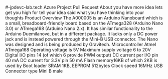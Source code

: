 #-jpdevc-lab.tech
Azure Project Pull Request 
About you have more idea
lets get you high
for tell your idea said 
what you have thinking into your thoughts
Product Overview
The A000005 is an Arduino Nanoboard which is a small, breadboard-friendly board based on the ATmega328 (Arduino Nano 3.0) or ATmega168 (Arduino Nano 2.x). It has similar functionality to the Arduino Duemilanove, but in a different package. It lacks only a DC power jack and is instead powered through the Mini-B USB connector. The Nano was designed and is being produced by Gravitech.
Microcontroller Atmel ATmega168
Operating voltage is 5V
Maximum supply voltage 6 to 20V
Digital I/O pins 14 (of which 6 provide PWM output)
DC current per I/O pin 40 mA
DC current for 3.3V pin 50 mA
Flash memory16KB of which 2KB is used by Boot loader
SRAM 1KB, EEPROM 512bytes
Clock speed 16MHz
USB Connector type Mini B male
